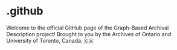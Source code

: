 # .github
Welcome to the official GitHub page of the Graph-Based Archival Description project! Brought to you by the Archives of Ontario and University of Toronto, Canada. 🇨🇦
